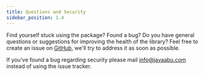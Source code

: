 ```yaml
---
title: Questions and Security
sidebar_position: 1.4
---
```


Find yourself stuck using the package? Found a bug? Do you have general questions or suggestions for improving the health of the library? Feel free to create an issue on [GitHub](https://github.com/Javaabu/js-utilities/issues), we'll try to address it as soon as possible.

If you've found a bug regarding security please mail info@javaabu.com instead of using the issue tracker.
